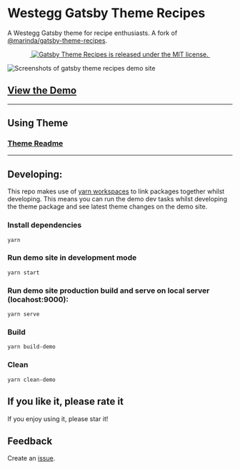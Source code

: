 # Westegg Gatsby Theme Recipes

A Westegg Gatsby theme for recipe enthusiasts. A fork of [@marinda/gatsby-theme-recipes](https://github.com/mariiinda/gatsby-theme-recipes).

<p align="center">
  <a href="https://www.npmjs.com/package/@westegg/gatsby-theme-recipes" target="_blank">
    <img src="https://badgen.net/npm/v/@westegg/gatsby-theme-recipes" alt="">
    </a>
  <a href="https://github.com/mariiinda/gatsby-theme-recipes/blob/master/packages/gatsby-theme-recipes/LICENSE" target="_blank">
    <img src="https://img.shields.io/badge/license-MIT-blue.svg" alt="Gatsby Theme Recipes is released under the MIT license." />
  </a>
  <a href="https://www.npmjs.com/package/@westegg/gatsby-theme-recipes" target="_blank">
    <img src="https://badgen.net/npm/dt/@westegg/gatsby-theme-recipes" alt="">
  </a>
</p>

![Screenshots of gatsby theme recipes demo site](assets/cover.jpg?raw=true)

## [View the Demo](https://recipes-demo.marinda.me/)

---

## Using Theme

### [Theme Readme](./packages/gatsby-theme-recipes/README.md)

---

## Developing:

This repo makes use of [yarn workspaces](https://yarnpkg.com/lang/en/docs/workspaces/) to link packages together whilst developing. This means you can run the demo dev tasks whilst developing the theme package and see latest theme changes on the demo site.

### Install dependencies

`yarn`

### Run demo site in development mode

`yarn start`

### Run demo site production build and serve on local server (locahost:9000):

`yarn serve`

### Build

`yarn build-demo`

### Clean

`yarn clean-demo`

## If you like it, please rate it

If you enjoy using it, please star it!

## Feedback

Create an [issue](https://github.com/westegg/gatsby-theme-recipes/issues).
